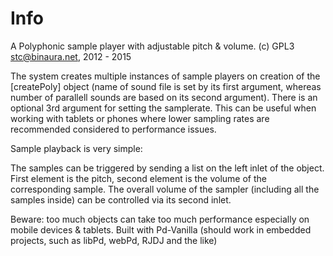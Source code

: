 # Info

A Polyphonic sample player with adjustable pitch & volume.
(c) GPL3 stc@binaura.net, 2012 - 2015

The system creates multiple instances of sample players on creation of the [createPoly] object (name of sound file is set by its first argument, whereas number of parallell sounds are based on its second argument). There is an optional 3rd argument for setting the samplerate. This can be useful when working with tablets or phones where lower sampling rates are recommended considered to performance issues. 

Sample playback is very simple:

The samples can be triggered by sending a list on the left inlet of the object. First element is the pitch, second element is the volume of the corresponding sample. The overall volume of the sampler (including all the samples inside) can be controlled via its second inlet. 

Beware: too much objects can take too much performance especially on mobile devices & tablets. Built with Pd-Vanilla (should work in embedded projects, such as libPd, webPd, RJDJ and the like)
